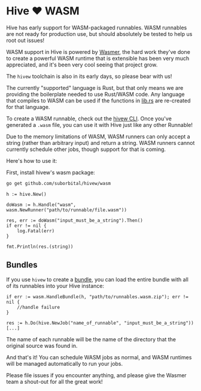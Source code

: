 # Hive ❤️ WASM

Hive has early support for WASM-packaged runnables. WASM runnables are not ready for production use, but should absolutely be tested to help us root out issues!

WASM support in Hive is powered by [Wasmer](https://github.com/wasmerio/go-ext-wasm), the hard work they've done to create a powerful WASM runtime that is extensible has been very much appreciated, and it's been very cool seeing that project grow.

The `hivew` toolchain is also in its early days, so please bear with us!

The currently "supported" language is Rust, but that only means we are providing the boilerplate needed to use Rust/WASM code. Any language that compiles to WASM can be used if the functions in [lib.rs](https://github.com/suborbital/hivew/blob/master/rs-builder/src/lib.rs) are re-created for that language.

To create a WASM runnable, check out the [hivew CLI](https://github.com/suborbital/hivew). Once you've generated a `.wasm` file, you can use it with Hive just like any other Runnable!

Due to the memory limitations of WASM, WASM runners can only accept a string (rather than arbitrary input) and return a string. WASM runners cannot currently schedule other jobs, though support for that is coming.

Here's how to use it:

First, install hivew's wasm package:
```bash
go get github.com/suborbital/hivew/wasm
```

```golang
h := hive.New()

doWasm := h.Handle("wasm", wasm.NewRunner("path/to/runnable/file.wasm"))

res, err := doWasm("input_must_be_a_string").Then()
if err != nil {
	log.Fatal(err)
}

fmt.Println(res.(string))
```

## Bundles
If you use `hivew` to create a [bundle](https://github.com/suborbital/hivew#bundles), you can load the entire bundle with all of its runnables into your Hive instance:
```golang
if err := wasm.HandleBundle(h, "path/to/runnables.wasm.zip"); err != nil {
	//handle failure
}

res := h.Do(hive.NewJob("name_of_runnable", "input_must_be_a_string"))
[...]
```
The name of each runnable will be the name of the directory that the original source was found in. 

And that's it! You can schedule WASM jobs as normal, and WASM runtimes will be managed automatically to run your jobs.

Please file issues if you encounter anything, and please give the Wasmer team a shout-out for all the great work!